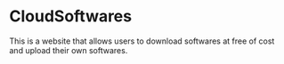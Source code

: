# CloudSoftwares
This is a website that allows users to download softwares at free of cost   
and upload their own softwares. 
